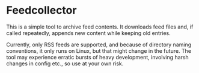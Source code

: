 # Feedcollector

This is a simple tool to archive feed contents. It downloads feed files
and, if called repeatedly, appends new content while keeping old entries.

Currently, only RSS feeds are supported, and because of directory naming
conventions, it only runs on Linux, but that might change in the future.
The tool may experience erratic bursts of heavy development, involving harsh
changes in config etc., so use at your own risk.
